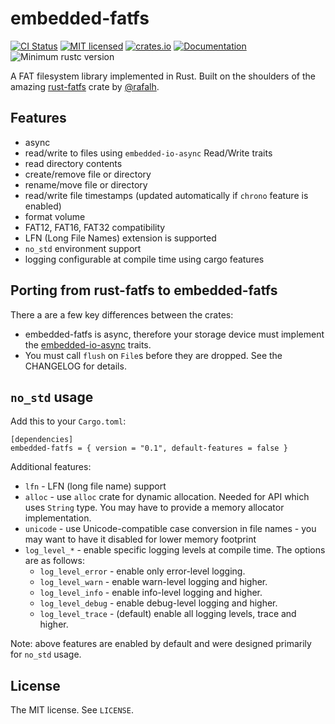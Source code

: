 embedded-fatfs
===========

[![CI Status](https://github.com/mabezdev/embedded-fatfs/actions/workflows/ci.yml/badge.svg)](https://github.com/mabezdev/embedded-fatfs/actions/workflows/ci.yml)
[![MIT licensed](https://img.shields.io/badge/license-MIT-blue.svg)](./LICENSE.txt)
[![crates.io](https://img.shields.io/crates/v/embedded-fatfs)](https://crates.io/crates/embedded-fatfs)
[![Documentation](https://docs.rs/embedded-fatfs/badge.svg)](https://docs.rs/embedded-fatfs)
![Minimum rustc version](https://img.shields.io/badge/rustc-nightly-yellow.svg)

A FAT filesystem library implemented in Rust. Built on the shoulders of the amazing [rust-fatfs](https://github.com/rafalh/rust-fatfs) crate by [@rafalh](https://github.com/rafalh).

## Features
* async
* read/write to files using `embedded-io-async` Read/Write traits
* read directory contents
* create/remove file or directory
* rename/move file or directory
* read/write file timestamps (updated automatically if `chrono` feature is enabled)
* format volume
* FAT12, FAT16, FAT32 compatibility
* LFN (Long File Names) extension is supported
* `no_std` environment support
* logging configurable at compile time using cargo features

## Porting from rust-fatfs to embedded-fatfs

There a are a few key differences between the crates:

- embedded-fatfs is async, therefore your storage device must implement the [embedded-io-async](https://github.com/rust-embedded/embedded-hal/tree/master/embedded-io-async) traits.
- You must call `flush` on `File`s before they are dropped. See the CHANGELOG for details.

`no_std` usage
------------

Add this to your `Cargo.toml`:

    [dependencies]
    embedded-fatfs = { version = "0.1", default-features = false }

Additional features:

* `lfn` - LFN (long file name) support
* `alloc` - use `alloc` crate for dynamic allocation. Needed for API which uses `String` type. You may have to provide
a memory allocator implementation.
* `unicode` - use Unicode-compatible case conversion in file names - you may want to have it disabled for lower memory
footprint
* `log_level_*` - enable specific logging levels at compile time.
The options are as follows:
  * `log_level_error` - enable only error-level logging.
  * `log_level_warn` - enable warn-level logging and higher.
  * `log_level_info` - enable info-level logging and higher.
  * `log_level_debug` - enable debug-level logging and higher.
  * `log_level_trace` - (default) enable all logging levels, trace and higher.

Note: above features are enabled by default and were designed primarily for `no_std` usage.

License
-------
The MIT license. See `LICENSE`.
